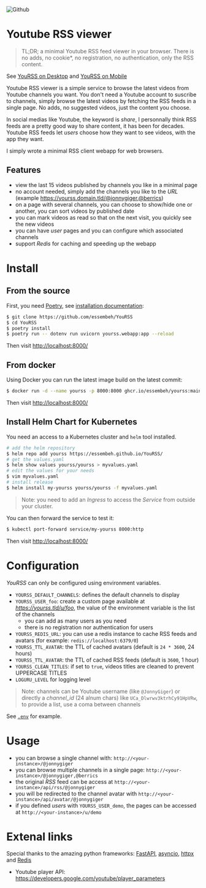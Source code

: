 ![Github](https://img.shields.io/github/tag/essembeh/yourss.svg)


# Youtube RSS viewer

> TL;DR; a minimal Youtube RSS feed viewer in your browser. There is no adds, no cookie*, no registration, no authentication, only the RSS content.

See [YouRSS on Desktop](./images/yourss_desktop.png) and [YouRSS on Mobile](./images/yourss_mobile.png)

Youtube RSS viewer is a simple service to browse the latest videos from Youtube channels you want.
You don't need a Youtube account to suscribe to channels, simply browse the latest videos by fetching the RSS feeds in a single page. No adds, no suggested videos, just the content you choose.

In social medias like Youtube, the keyword is *share*, I personnally think RSS feeds are a pretty good way to share content, it has been for decades. Youtube RSS feeds let *users* choose how they want to see videos, with the app they want.

I simply wrote a minimal RSS client webapp for web browsers.

## Features

- view the last 15 videos published by channels you like in a minimal page
- no account needed, simply add the channels you like to the *URL* (example https://yourss.domain.tld/@jonnygiger,@berrics)
- on a page with several channels, you can choose to show/hide one or another, you can sort videos by published date
- you can mark videos as read so that on the next visit, you quickly see the new videos
- you can have *user* pages and you can configure which associated channels 
- support *Redis* for caching and speeding up the webapp


# Install

## From the source

First, you need [Poetry](https://python-poetry.org/), see [installation documentation](https://python-poetry.org/docs/#installation):

```sh
$ git clone https://github.com/essembeh/YouRSS
$ cd YouRSS
$ poetry install
$ poetry run -- dotenv run uvicorn yourss.webapp:app --reload 
```

Then visit [http://localhost:8000/](http://localhost:8000/)

## From docker

Using Docker you can run the latest image build on the latest commit:

```sh
$ docker run -d --name yourss -p 8000:8000 ghcr.io/essembeh/yourss:main
```

Then visit [http://localhost:8000/](http://localhost:8000/)

## Install Helm Chart for Kubernetes

You need an access to a Kubernetes cluster and `helm` tool installed.
```sh
# add the helm repository
$ helm repo add yourss https://essembeh.github.io/YouRSS/ 
# get the values.yaml
$ helm show values yourss/yourss > myvalues.yaml
# edit the values for your needs
$ vim myvalues.yaml
# install release
$ helm install my-yourss yourss/yourss -f myvalues.yaml
```

> Note: you need to add an *Ingress* to access the *Service* from outside your cluster.

You can then forward the service to test it:

```sh
$ kubectl port-forward service/my-yourss 8000:http
```

Then visit [http://localhost:8000/](http://localhost:8000/)

# Configuration

*YouRSS* can only be configured using environment variables.

- `YOURSS_DEFAULT_CHANNELS`: defines the default channels to display
- `YOURSS_USER_foo`: create a custom page available at *https://yourss.tld/u/foo*, the value of the environment variable is the list of the channels
  - you can add as many users as you need
  - there is no registration nor authentication for users
- `YOURSS_REDIS_URL`: you can use a redis instance to cache RSS feeds and avatars (for example: `redis://localhost:6379/0`)
- `YOURSS_TTL_AVATAR`: the TTL of cached avatars (default is `24 * 3600`, 24 hours)
- `YOURSS_TTL_AVATAR`: the TTL of cached RSS feeds (default is `3600`, 1 hour)
- `YOURSS_CLEAN_TITLES`: if set to `true`, videos titles are cleaned to prevent UPPERCASE TITLES 
- `LOGURU_LEVEL` for logging level

> Note: channels can be Youtube username (like `@JonnyGiger`) or directly a *channel_id* (24 alnum chars) like `UCa_Dlwrwv3ktrhCy91HpVRw`, to provide a list, use a coma between channels

See [`.env`](./.env) for example.


# Usage

- you can browse a single channel with: `http://<your-instance>/@jonnygiger`
- you can browse multiple channels in a single page: `http://<your-instance>/@jonnygiger,@berrics`
- the original *RSS* feed can be access at `http://<your-instance>/api/rss/@jonnygiger`
- you will be redirected to the channel avatar with `http://<your-instance>/api/avatar/@jonnygiger`
- if you defined *users* with `YOURSS_USER_demo`, the pages can be accessed at `http://<your-instance>/u/demo`


# Extenal links

Special thanks to the amazing python frameworks: [FastAPI](https://fastapi.tiangolo.com/), [asyncio](https://docs.python.org/fr/3/library/asyncio.html), [httpx](https://www.python-httpx.org/) and [Redis](https://redis.io/)


- Youtube player API: https://developers.google.com/youtube/player_parameters